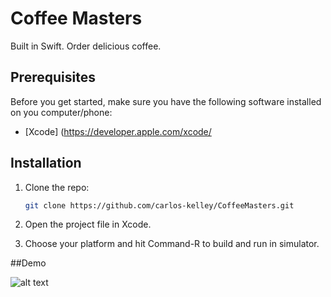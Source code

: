 # Coffee Masters
Built in Swift. Order delicious coffee.

## Prerequisites

Before you get started, make sure you have the following software installed on you computer/phone:

- [Xcode] (https://developer.apple.com/xcode/

## Installation

1. Clone the repo: 
   ```sh
   git clone https://github.com/carlos-kelley/CoffeeMasters.git
   ```
2. Open the project file in Xcode.

3. Choose your platform and hit Command-R to build and run in simulator.

##Demo

![alt text](img/my-gif.pgif)

